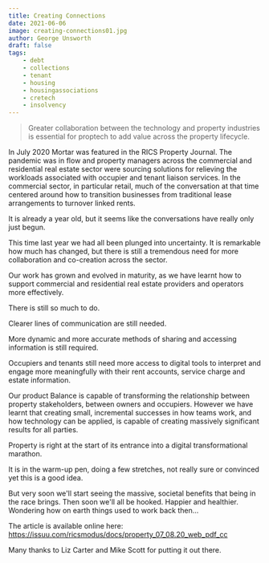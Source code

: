 ```yaml
---
title: Creating Connections
date: 2021-06-06
image: creating-connections01.jpg
author: George Unsworth
draft: false
tags:
    - debt  
    - collections
    - tenant   
    - housing
    - housingassociations 
    - cretech
    - insolvency
---
```


> Greater collaboration between the technology and property industries is essential for proptech to add value across the property lifecycle.

In July 2020 Mortar was featured in the RICS Property Journal. The pandemic was in flow and property managers across the commercial and residential real estate sector were sourcing solutions for relieving the workloads associated with occupier and tenant liaison services. In the commercial sector, in particular retail, much of the conversation at that time centered around how to transition businesses from traditional lease arrangements to turnover linked rents. 

It is already a year old, but it seems like the conversations have really only just begun.

This time last year we had all been plunged into uncertainty. It is remarkable how much has changed, but there is still a tremendous need for more collaboration and co-creation across the sector.

Our work has grown and evolved in maturity, as we have learnt how to support commercial and residential real estate providers and operators more effectively.

There is still so much to do.

Clearer lines of communication are still needed.

More dynamic and more accurate methods of sharing and accessing information is still required.

Occupiers and tenants still need more access to digital tools to interpret and engage more meaningfully with their rent accounts, service charge and estate information.

Our product Balance is capable of transforming the relationship between property stakeholders, between owners and occupiers. However we have learnt that creating small, incremental successes in how teams work, and how technology can be applied, is capable of creating massively significant results for all parties.

Property is right at the start of its entrance into a digital transformational marathon.

It is in the warm-up pen, doing a few stretches, not really sure or convinced yet this is a good idea.

But very soon we'll start seeing the massive, societal benefits that being in the race brings. Then soon we'll all be hooked. Happier and healthier. Wondering how on earth things used to work back then...

The article is available online here: https://issuu.com/ricsmodus/docs/property_07_08.20_web_pdf_cc

Many thanks to Liz Carter and Mike Scott for putting it out there.
